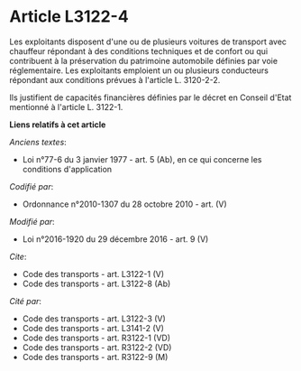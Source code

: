 # Article L3122-4

Les exploitants disposent d'une ou de plusieurs voitures de transport avec chauffeur répondant à des conditions techniques et
de confort ou qui contribuent à la préservation du patrimoine automobile définies par voie réglementaire. Les exploitants
emploient un ou plusieurs conducteurs répondant aux conditions prévues à l'article  L. 3120-2-2. 

Ils justifient de capacités financières définies par le décret en Conseil d'Etat mentionné à l'article L. 3122-1.

**Liens relatifs à cet article**

_Anciens textes_:

  - Loi n°77-6 du 3 janvier 1977 - art. 5 (Ab), en ce qui concerne les conditions d'application

_Codifié par_:

  - Ordonnance n°2010-1307 du 28 octobre 2010 - art. (V)

_Modifié par_:

  - Loi n°2016-1920 du 29 décembre 2016 - art. 9 (V)

_Cite_:

  - Code des transports - art. L3122-1 (V)
  - Code des transports - art. L3122-8 (Ab)

_Cité par_:

  - Code des transports - art. L3122-3 (V)
  - Code des transports - art. L3141-2 (V)
  - Code des transports - art. R3122-1 (VD)
  - Code des transports - art. R3122-2 (VD)
  - Code des transports - art. R3122-9 (M)
